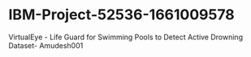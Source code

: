 # IBM-Project-52536-1661009578
VirtualEye - Life Guard for Swimming Pools to Detect Active Drowning
Dataset- Amudesh001
